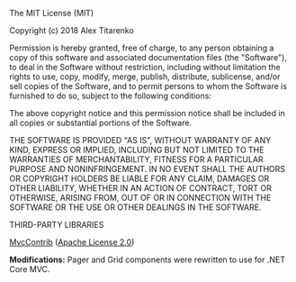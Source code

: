 The MIT License (MIT)

Copyright (c) 2018 Alex Titarenko

Permission is hereby granted, free of charge, to any person obtaining a copy
of this software and associated documentation files (the "Software"), to deal
in the Software without restriction, including without limitation the rights
to use, copy, modify, merge, publish, distribute, sublicense, and/or sell
copies of the Software, and to permit persons to whom the Software is
furnished to do so, subject to the following conditions:

The above copyright notice and this permission notice shall be included in all
copies or substantial portions of the Software.

THE SOFTWARE IS PROVIDED "AS IS", WITHOUT WARRANTY OF ANY KIND, EXPRESS OR
IMPLIED, INCLUDING BUT NOT LIMITED TO THE WARRANTIES OF MERCHANTABILITY,
FITNESS FOR A PARTICULAR PURPOSE AND NONINFRINGEMENT. IN NO EVENT SHALL THE
AUTHORS OR COPYRIGHT HOLDERS BE LIABLE FOR ANY CLAIM, DAMAGES OR OTHER
LIABILITY, WHETHER IN AN ACTION OF CONTRACT, TORT OR OTHERWISE, ARISING FROM,
OUT OF OR IN CONNECTION WITH THE SOFTWARE OR THE USE OR OTHER DEALINGS IN THE
SOFTWARE.

THIRD-PARTY LIBRARIES

[MvcContrib](https://archive.codeplex.com/?p=mvccontrib) ([Apache License 2.0](https://github.com/mvccontrib/MvcContrib-2/blob/master/License.txt))

**Modifications:** Pager and Grid components were rewritten to use for .NET Core MVC.